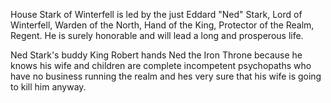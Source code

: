 House Stark of Winterfell is led by the just Eddard "Ned" Stark, Lord of
Winterfell, Warden of the North, Hand of the King, Protector of the Realm,
Regent.  He is surely honorable and will lead a long and prosperous life.

Ned Stark's buddy King Robert hands Ned the Iron Throne because he knows his wife and children are complete incompetent psychopaths who have no business running the realm and hes very sure that his wife is going to kill him anyway.
